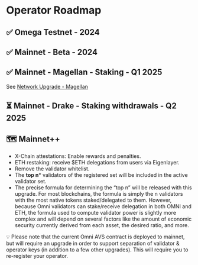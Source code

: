 # Operator Roadmap

## ✅ Omega Testnet - 2024

## ✅ Mainnet - Beta - 2024

## ✅ Mainnet - Magellan - Staking - Q1 2025

See [Network Upgrade - Magellan](https://docs.omni.network/operate/magellan)

## ⏳ Mainnet - Drake - Staking withdrawals - Q2 2025

## 🗺️ Mainnet++

- X-Chain attestations: Enable rewards and penalties.
- ETH restaking: receive $ETH delegations from users via Eigenlayer.
- Remove the validator whitelist.
- The **top n*** validators of the registered set will be included in the active validator set.
- The precise formula for determining the “top n” will be released with this upgrade. For most blockchains, the formula is simply the n validators with the most native tokens staked/delegated to them. However, because Omni validators can stake/receive delegation in both OMNI and ETH, the formula used to compute validator power is slightly more complex and will depend on several factors like the amount of economic security currently derived from each asset, the desired ratio, and more.

💡 Please note that the current Omni AVS contract is deployed to mainnet, but will require an upgrade in order to support separation of validator & operator keys (in addition to a few other upgrades). This will require you to re-register your operator.
